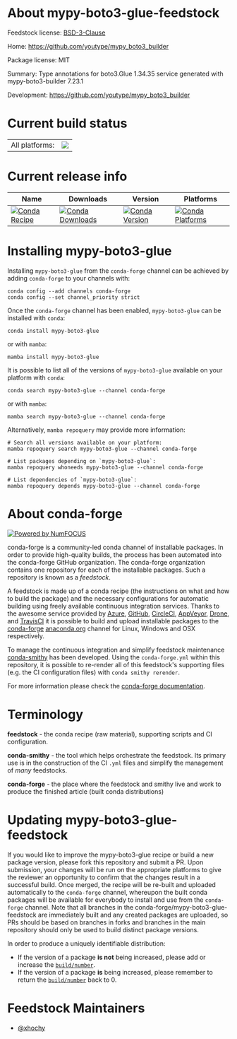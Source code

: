About mypy-boto3-glue-feedstock
===============================

Feedstock license: [BSD-3-Clause](https://github.com/conda-forge/mypy-boto3-glue-feedstock/blob/main/LICENSE.txt)

Home: https://github.com/youtype/mypy_boto3_builder

Package license: MIT

Summary: Type annotations for boto3.Glue 1.34.35 service generated with mypy-boto3-builder 7.23.1

Development: https://github.com/youtype/mypy_boto3_builder

Current build status
====================


<table><tr><td>All platforms:</td>
    <td>
      <a href="https://dev.azure.com/conda-forge/feedstock-builds/_build/latest?definitionId=21441&branchName=main">
        <img src="https://dev.azure.com/conda-forge/feedstock-builds/_apis/build/status/mypy-boto3-glue-feedstock?branchName=main">
      </a>
    </td>
  </tr>
</table>

Current release info
====================

| Name | Downloads | Version | Platforms |
| --- | --- | --- | --- |
| [![Conda Recipe](https://img.shields.io/badge/recipe-mypy--boto3--glue-green.svg)](https://anaconda.org/conda-forge/mypy-boto3-glue) | [![Conda Downloads](https://img.shields.io/conda/dn/conda-forge/mypy-boto3-glue.svg)](https://anaconda.org/conda-forge/mypy-boto3-glue) | [![Conda Version](https://img.shields.io/conda/vn/conda-forge/mypy-boto3-glue.svg)](https://anaconda.org/conda-forge/mypy-boto3-glue) | [![Conda Platforms](https://img.shields.io/conda/pn/conda-forge/mypy-boto3-glue.svg)](https://anaconda.org/conda-forge/mypy-boto3-glue) |

Installing mypy-boto3-glue
==========================

Installing `mypy-boto3-glue` from the `conda-forge` channel can be achieved by adding `conda-forge` to your channels with:

```
conda config --add channels conda-forge
conda config --set channel_priority strict
```

Once the `conda-forge` channel has been enabled, `mypy-boto3-glue` can be installed with `conda`:

```
conda install mypy-boto3-glue
```

or with `mamba`:

```
mamba install mypy-boto3-glue
```

It is possible to list all of the versions of `mypy-boto3-glue` available on your platform with `conda`:

```
conda search mypy-boto3-glue --channel conda-forge
```

or with `mamba`:

```
mamba search mypy-boto3-glue --channel conda-forge
```

Alternatively, `mamba repoquery` may provide more information:

```
# Search all versions available on your platform:
mamba repoquery search mypy-boto3-glue --channel conda-forge

# List packages depending on `mypy-boto3-glue`:
mamba repoquery whoneeds mypy-boto3-glue --channel conda-forge

# List dependencies of `mypy-boto3-glue`:
mamba repoquery depends mypy-boto3-glue --channel conda-forge
```


About conda-forge
=================

[![Powered by
NumFOCUS](https://img.shields.io/badge/powered%20by-NumFOCUS-orange.svg?style=flat&colorA=E1523D&colorB=007D8A)](https://numfocus.org)

conda-forge is a community-led conda channel of installable packages.
In order to provide high-quality builds, the process has been automated into the
conda-forge GitHub organization. The conda-forge organization contains one repository
for each of the installable packages. Such a repository is known as a *feedstock*.

A feedstock is made up of a conda recipe (the instructions on what and how to build
the package) and the necessary configurations for automatic building using freely
available continuous integration services. Thanks to the awesome service provided by
[Azure](https://azure.microsoft.com/en-us/services/devops/), [GitHub](https://github.com/),
[CircleCI](https://circleci.com/), [AppVeyor](https://www.appveyor.com/),
[Drone](https://cloud.drone.io/welcome), and [TravisCI](https://travis-ci.com/)
it is possible to build and upload installable packages to the
[conda-forge](https://anaconda.org/conda-forge) [anaconda.org](https://anaconda.org/)
channel for Linux, Windows and OSX respectively.

To manage the continuous integration and simplify feedstock maintenance
[conda-smithy](https://github.com/conda-forge/conda-smithy) has been developed.
Using the ``conda-forge.yml`` within this repository, it is possible to re-render all of
this feedstock's supporting files (e.g. the CI configuration files) with ``conda smithy rerender``.

For more information please check the [conda-forge documentation](https://conda-forge.org/docs/).

Terminology
===========

**feedstock** - the conda recipe (raw material), supporting scripts and CI configuration.

**conda-smithy** - the tool which helps orchestrate the feedstock.
                   Its primary use is in the construction of the CI ``.yml`` files
                   and simplify the management of *many* feedstocks.

**conda-forge** - the place where the feedstock and smithy live and work to
                  produce the finished article (built conda distributions)


Updating mypy-boto3-glue-feedstock
==================================

If you would like to improve the mypy-boto3-glue recipe or build a new
package version, please fork this repository and submit a PR. Upon submission,
your changes will be run on the appropriate platforms to give the reviewer an
opportunity to confirm that the changes result in a successful build. Once
merged, the recipe will be re-built and uploaded automatically to the
`conda-forge` channel, whereupon the built conda packages will be available for
everybody to install and use from the `conda-forge` channel.
Note that all branches in the conda-forge/mypy-boto3-glue-feedstock are
immediately built and any created packages are uploaded, so PRs should be based
on branches in forks and branches in the main repository should only be used to
build distinct package versions.

In order to produce a uniquely identifiable distribution:
 * If the version of a package **is not** being increased, please add or increase
   the [``build/number``](https://docs.conda.io/projects/conda-build/en/latest/resources/define-metadata.html#build-number-and-string).
 * If the version of a package **is** being increased, please remember to return
   the [``build/number``](https://docs.conda.io/projects/conda-build/en/latest/resources/define-metadata.html#build-number-and-string)
   back to 0.

Feedstock Maintainers
=====================

* [@xhochy](https://github.com/xhochy/)

